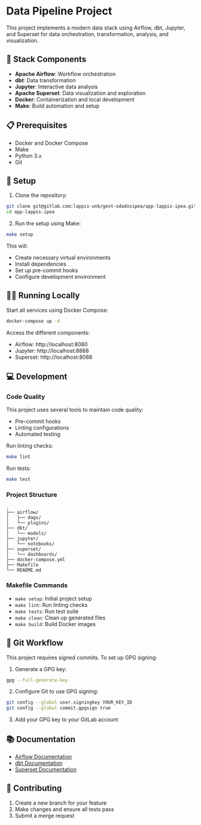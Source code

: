 # Data Pipeline Project

This project implements a modern data stack using Airflow, dbt, Jupyter, and Superset for data orchestration, transformation, analysis, and visualization.

## 🚀 Stack Components

- **Apache Airflow**: Workflow orchestration
- **dbt**: Data transformation
- **Jupyter**: Interactive data analysis
- **Apache Superset**: Data visualization and exploration
- **Docker**: Containerization and local development
- **Make**: Build automation and setup

## 📋 Prerequisites

- Docker and Docker Compose
- Make
- Python 3.x
- Git

## 🔧 Setup

1. Clone the repository:
```bash
git clone git@gitlab.com:lappis-unb/gest-odadosipea/app-lappis-ipea.git
cd app-lappis-ipea
```

2. Run the setup using Make:
```bash
make setup
```

This will:
- Create necessary virtual environments
- Install dependencies
- Set up pre-commit hooks
- Configure development environment

## 🏃‍♂️ Running Locally

Start all services using Docker Compose:

```bash
docker-compose up -d
```

Access the different components:
- Airflow: http://localhost:8080
- Jupyter: http://localhost:8888
- Superset: http://localhost:8088

## 💻 Development

### Code Quality

This project uses several tools to maintain code quality:
- Pre-commit hooks
- Linting configurations
- Automated testing

Run linting checks:
```bash
make lint
```

Run tests:
```bash
make test
```

### Project Structure

```
.
├── airflow/
│   ├── dags/
│   └── plugins/
├── dbt/
│   └── models/
├── jupyter/
│   └── notebooks/
├── superset/
│   └── dashboards/
├── docker-compose.yml
├── Makefile
└── README.md
```

### Makefile Commands

- `make setup`: Initial project setup
- `make lint`: Run linting checks
- `make tests`: Run test suite
- `make clean`: Clean up generated files
- `make build`: Build Docker images

## 🔐 Git Workflow

This project requires signed commits. To set up GPG signing:

1. Generate a GPG key:
```bash
gpg --full-generate-key
```

2. Configure Git to use GPG signing:
```bash
git config --global user.signingkey YOUR_KEY_ID
git config --global commit.gpgsign true
```

3. Add your GPG key to your GitLab account

## 📚 Documentation

- [Airflow Documentation](https://airflow.apache.org/docs/)
- [dbt Documentation](https://docs.getdbt.com/)
- [Superset Documentation](https://superset.apache.org/docs/intro)

## 🤝 Contributing

1. Create a new branch for your feature
2. Make changes and ensure all tests pass
3. Submit a merge request
